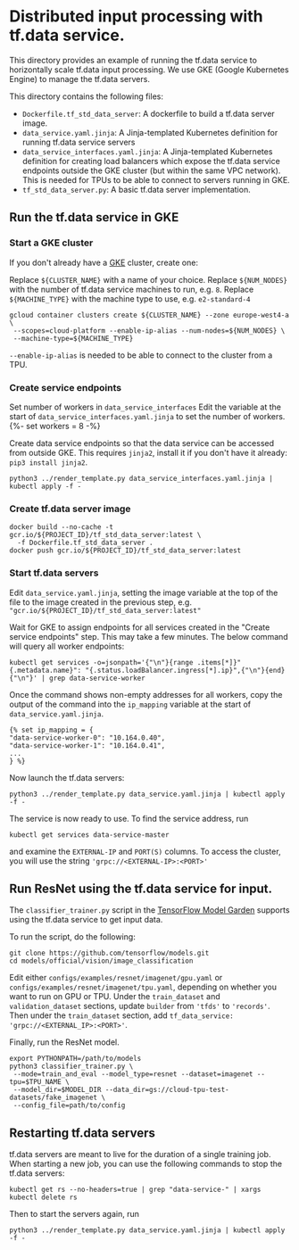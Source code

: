 # Distributed input processing with tf.data service.

This directory provides an example of running the tf.data service to
horizontally scale tf.data input processing. We use GKE
(Google Kubernetes Engine) to manage the tf.data servers.

This directory contains the following files:

- `Dockerfile.tf_std_data_server`: A dockerfile to build a tf.data server image.
- `data_service.yaml.jinja`: A Jinja-templated Kubernetes definition for running
  tf.data service servers
- `data_service_interfaces.yaml.jinja`: A Jinja-templated Kubernetes definition
  for creating load balancers which expose the tf.data service endpoints
  outside the GKE cluster (but within the same VPC network). This is needed
  for TPUs to be able to connect to servers running in GKE.
- `tf_std_data_server.py`: A basic tf.data server implementation.

## Run the tf.data service in GKE

### Start a GKE cluster

If you don't already have a [GKE](https://cloud.google.com/kubernetes-engine)
cluster, create one:

Replace `${CLUSTER_NAME}` with a name of your choice.
Replace `${NUM_NODES}` with the number of tf.data service machines to run, e.g.
`8`.
Replace `${MACHINE_TYPE}` with the machine type to use, e.g. `e2-standard-4`

```
gcloud container clusters create ${CLUSTER_NAME} --zone europe-west4-a \
 --scopes=cloud-platform --enable-ip-alias --num-nodes=${NUM_NODES} \
 --machine-type=${MACHINE_TYPE}
```

`--enable-ip-alias` is needed to be able to connect to the cluster from a TPU.

### Create service endpoints

Set number of workers in `data_service_interfaces`
Edit the variable at the start of `data_service_interfaces.yaml.jinja` to set the number of workers.
{%- set workers = 8 -%}

Create data service endpoints so that the data service can be accessed from outside GKE.
This requires `jinja2`, install it if you don't have it already: `pip3 install jinja2`.

```
python3 ../render_template.py data_service_interfaces.yaml.jinja | kubectl apply -f -
```

### Create tf.data server image

```
docker build --no-cache -t gcr.io/${PROJECT_ID}/tf_std_data_server:latest \
  -f Dockerfile.tf_std_data_server .
docker push gcr.io/${PROJECT_ID}/tf_std_data_server:latest
```

### Start tf.data servers

Edit `data_service.yaml.jinja`, setting the image variable at the top of the
file to the image created in the previous step, e.g.
`"gcr.io/${PROJECT_ID}/tf_std_data_server:latest"`

Wait for GKE to assign endpoints for all services created in the "Create service
endpoints" step. This may
take a few minutes. The below command will query all worker endpoints:

```
kubectl get services -o=jsonpath='{"\n"}{range .items[*]}"{.metadata.name}": "{.status.loadBalancer.ingress[*].ip}",{"\n"}{end}{"\n"}' | grep data-service-worker
```

Once the command shows non-empty addresses for all workers, copy the output
of the command into the `ip_mapping` variable at the start of `data_service.yaml.jinja`.

```
{% set ip_mapping = {
"data-service-worker-0": "10.164.0.40",
"data-service-worker-1": "10.164.0.41",
...
} %}
```

Now launch the tf.data servers:

```
python3 ../render_template.py data_service.yaml.jinja | kubectl apply -f -
```

The service is now ready to use. To find the service address, run

```
kubectl get services data-service-master
```

and examine the `EXTERNAL-IP` and `PORT(S)` columns. To access the cluster,
you will use the string `'grpc://<EXTERNAL-IP>:<PORT>'`

## Run ResNet using the tf.data service for input.

The `classifier_trainer.py` script in the [TensorFlow Model
Garden](https://github.com/tensorflow/models) supports using the tf.data service to
get input data.

To run the script, do the following:

```
git clone https://github.com/tensorflow/models.git
cd models/official/vision/image_classification
```

Edit either `configs/examples/resnet/imagenet/gpu.yaml` or
`configs/examples/resnet/imagenet/tpu.yaml`,
depending on whether you want to run on GPU or TPU. Under the `train_dataset`
and `validation_dataset` sections, update `builder` from `'tfds'` to
`'records'`. Then under the `train_dataset` section, add `tf_data_service:
'grpc://<EXTERNAL_IP>:<PORT>'`.

Finally, run the ResNet model.

```
export PYTHONPATH=/path/to/models
python3 classifier_trainer.py \
 --mode=train_and_eval --model_type=resnet --dataset=imagenet --tpu=$TPU_NAME \
 --model_dir=$MODEL_DIR --data_dir=gs://cloud-tpu-test-datasets/fake_imagenet \
 --config_file=path/to/config
```

## Restarting tf.data servers

tf.data servers are meant to live for the duration of a single training job.
When starting a new job, you can use the following commands to stop the tf.data
servers:

```
kubectl get rs --no-headers=true | grep "data-service-" | xargs kubectl delete rs
```

Then to start the servers again, run

```
python3 ../render_template.py data_service.yaml.jinja | kubectl apply -f -
```
